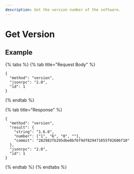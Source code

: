 ```yaml
---
description: Get the version number of the software.
---
```


# Get Version

## Example

{% tabs %}
{% tab title="Request Body" %}
```
{
  "method": "version",
  "jsonrpc": "2.0",
  "id": 1
}
```
{% endtab %}

{% tab title="Response" %}
```
{
  "method": "version",
  "result": {
    "string": "1.6.0",
    "number": ["1", "6", "0", ""],
    "commit": "282982fb295dbe0bf6f9df829471055f02606f10"
  },
  "jsonrpc": "2.0",
  "id": 1
}
```
{% endtab %}
{% endtabs %}
